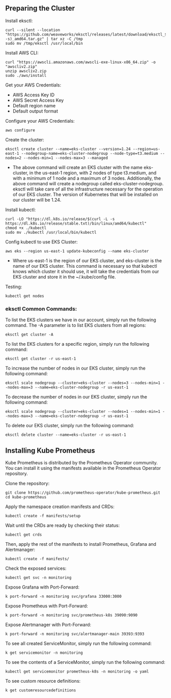 ## Preparing the Cluster

Install eksctl:
```
curl --silent --location "https://github.com/weaveworks/eksctl/releases/latest/download/eksctl_$(uname -s)_amd64.tar.gz" | tar xz -C /tmp
sudo mv /tmp/eksctl /usr/local/bin
```

Install AWS CLI:
```
curl "https://awscli.amazonaws.com/awscli-exe-linux-x86_64.zip" -o "awscliv2.zip"
unzip awscliv2.zip
sudo ./aws/install
```

Get your AWS Credentials:
- AWS Access Key ID
- AWS Secret Access Key
- Default region name
- Default output format

Configure your AWS Credentials:
```
aws configure
```

Create the cluster:
```
eksctl create cluster --name=eks-cluster --version=1.24 --region=us-east-1 --nodegroup-name=eks-cluster-nodegroup --node-type=t3.medium --nodes=2 --nodes-min=1 --nodes-max=3 --managed
```
- The above command will create an EKS cluster with the name eks-cluster, in the us-east-1 region, with 2 nodes of type t3.medium, and with a minimum of 1 node and a maximum of 3 nodes. Additionally, the above command will create a nodegroup called eks-cluster-nodegroup. eksctl will take care of all the infrastructure necessary for the operation of our EKS cluster. The version of Kubernetes that will be installed on our cluster will be 1.24.

Install kubectl:
```
curl -LO "https://dl.k8s.io/release/$(curl -L -s https://dl.k8s.io/release/stable.txt)/bin/linux/amd64/kubectl"
chmod +x ./kubectl
sudo mv ./kubectl /usr/local/bin/kubectl
```

Config kubectl to use EKS Cluster:
```
aws eks --region us-east-1 update-kubeconfig --name eks-cluster
```
- Where us-east-1 is the region of our EKS cluster, and eks-cluster is the name of our EKS cluster. This command is necessary so that kubectl knows which cluster it should use, it will take the credentials from our EKS cluster and store it in the ~/.kube/config file.

Testing:
```
kubectl get nodes
```

### eksctl Common Commands:

To list the EKS clusters we have in our account, simply run the following command. The -A parameter is to list EKS clusters from all regions:
```
eksctl get cluster -A
```

To list the EKS clusters for a specific region, simply run the following command:
```
eksctl get cluster -r us-east-1
```

To increase the number of nodes in our EKS cluster, simply run the following command:
```
eksctl scale nodegroup --cluster=eks-cluster --nodes=3 --nodes-min=1 --nodes-max=3 --name=eks-cluster-nodegroup -r us-east-1
```

To decrease the number of nodes in our EKS cluster, simply run the following command:
```
eksctl scale nodegroup --cluster=eks-cluster --nodes=1 --nodes-min=1 --nodes-max=3 --name=eks-cluster-nodegroup -r us-east-1
```

To delete our EKS cluster, simply run the following command:
```
eksctl delete cluster --name=eks-cluster -r us-east-1
```

## Installing Kube Prometheus

Kube Prometheus is distributed by the Prometheus Operator community. You can install it using the manifests available in the Prometheus Operator repository.

Clone the repository:
```
git clone https://github.com/prometheus-operator/kube-prometheus.git
cd kube-prometheus
```

Apply the namespace creation manifests and CRDs:
```
kubectl create -f manifests/setup
```

Wait until the CRDs are ready by checking their status:
```
kubectl get crds
```

Then, apply the rest of the manifests to install Prometheus, Grafana and Alertmanager:
```
kubectl create -f manifests/
```

Check the exposed services:
```
kubectl get svc -n monitoring
```

Expose Grafana with Port-Forward:
```
k port-forward -n monitoring svc/grafana 33000:3000
```

Expose Prometheus with Port-Forward:
```
k port-forward -n monitoring svc/prometheus-k8s 39090:9090
```

Expose Alertmanager with Port-Forward:
```
k port-forward -n monitoring svc/alertmanager-main 39393:9393
```

To see all created ServiceMonitor, simply run the following command:
```
k get servicemonitor -n monitoring
```

To see the contents of a ServiceMonitor, simply run the following command:
```
kubectl get servicemonitor prometheus-k8s -n monitoring -o yaml
```

To see custom resource definitions:
```
k get customresourcedefinitions
```
